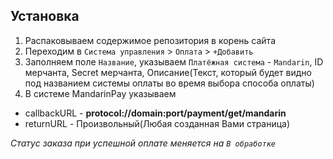 ## Установка

1. Распаковываем содержимое репозитория в корень сайта
2. Переходим в `Система управления` > `Оплата` > `+Добавить`
3. Заполняем поле `Название`, указываем `Платёжная система` - `Mandarin`, ID мерчанта, Secret мерчанта, Описание(Текст, который будет видно под названием системы оплаты во время выбора способа оплаты)
4. В системе MandarinPay указываем
- callbackURL - **protocol://domain:port/payment/get/mandarin**
- returnURL - Произвольный(Любая созданная Вами страница)

*Статус заказа при успешной оплате меняется на `В обработке`*
